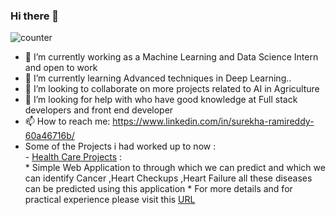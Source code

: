 ### Hi there 👋

![counter](https://komarev.com/ghpvc/?username=surekha-honey&color=orange)


- 🔭 I’m currently working as a Machine Learning and Data Science Intern and open to work 
- 🌱 I’m currently learning Advanced techniques in Deep Learning..
- 👯 I’m looking to collaborate on more projects related to AI in Agriculture
- 🤔 I’m looking for help with who have good knowledge at Full stack developers and front end developer
- 📫 How to reach me: https://www.linkedin.com/in/surekha-ramireddy-60a46716b/
- Some of the Projects i had worked up to now :<br>
      - [Health Care Projects](https://heartdiseasesprediction.herokuapp.com/) :<br>
          * Simple Web Application to through which we can predict and which we can identify Cancer ,Heart Checkups ,Heart Failure all these diseases can be predicted using this application 
          * For more details and for practical experience please visit this [URL](https://heartdiseasesprediction.herokuapp.com/)
